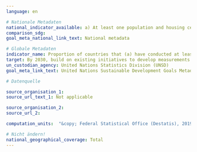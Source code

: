 ```yaml
---
language: en

# Nationale Metadaten
national_indicator_available: a) At least one population and housing census in the last 10 years conducted <br> b) Birth registration <br> c) Death registration
comparison_sdg:
goal_meta_national_link_text: National metadata

# Globale Metadaten
indicator_name: Proportion of countries that (a) have conducted at least one population and housing census in the last 10 years; and (b) have achieved 100 per cent birth registration and 80 per cent death registration
target: By 2030, build on existing initiatives to develop measurements of progress on sustainable development that complement gross domestic product, and support statistical capacity-building in developing countries
un_custodian_agency: United Nations Statistics Division (UNSD)
goal_meta_link_text: United Nations Sustainable Development Goals Metadata

# Datenquelle

source_organisation_1: 
source_url_text_1: Not applicable

source_organisation_2:
source_url_2:

computation_units:  "&copy; Federal Statistical Office (Destatis), 2019"

# Nicht ändern!
national_geographical_coverage: Total
---
```


